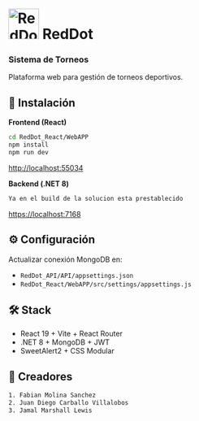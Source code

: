 
# <img src="https://github.com/user-attachments/assets/9db2d349-dff6-4051-bae8-57f2127652f7" alt="RedDot Logo" width="60"/> **RedDot**  
### Sistema de Torneos

Plataforma web para gestión de torneos deportivos.

## 🚀 Instalación

**Frontend (React)**
```bash
cd RedDot_React/WebAPP
npm install
npm run dev
````

[http://localhost:55034](http://localhost:55034)

**Backend (.NET 8)**

```bash
Ya en el build de la solucion esta prestablecido
```

[https://localhost:7168](https://localhost:7168)

## ⚙️ Configuración

Actualizar conexión MongoDB en:

* `RedDot_API/API/appsettings.json`
* `RedDot_React/WebAPP/src/settings/appsettings.js`

## 🛠 Stack

* React 19 + Vite + React Router
* .NET 8 + MongoDB + JWT
* SweetAlert2 + CSS Modular

## 👥 Creadores
```bash
1. Fabian Molina Sanchez
2. Juan Diego Carballo Villalobos
3. Jamal Marshall Lewis
```
